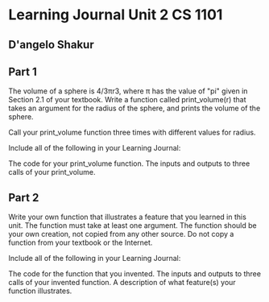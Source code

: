 
# Learning Journal Unit 2 CS 1101

## D'angelo Shakur

## Part 1

The volume of a sphere is 4/3πr3, where π has the value of "pi" given in Section 2.1 of your textbook. Write a function called print_volume(r) that takes an argument for the radius of the sphere, and prints the volume of the sphere.

Call your print_volume function three times with different values for radius.

Include all of the following in your Learning Journal:

The code for your print_volume function.
The inputs and outputs to three calls of your print_volume.

## Part 2

Write your own function that illustrates a feature that you learned in this unit. The function must take at least one argument. The function should be your own creation, not copied from any other source. Do not copy a function from your textbook or the Internet.

Include all of the following in your Learning Journal:

The code for the function that you invented.
The inputs and outputs to three calls of your invented function.
A description of what feature(s) your function illustrates.  